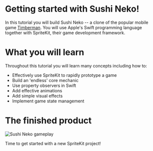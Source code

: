 # Getting started with Sushi Neko!

In this tutorial you will build Sushi Neko -- a clone of the popular mobile game [Timberman](https://itunes.apple.com/us/app/timberman/id871809581?mt=8). 
You will use Apple's Swift programming language together with SpriteKit, their game development framework.

# What you will learn

Throughout this tutorial you will learn many concepts including how to:

- Effectively use SpriteKit to rapidly prototype a game
- Build an 'endless' core mechanic
- Use property observers in Swift
- Add effective animations
- Add simple visual effects
- Implement game state management

# The finished product

![Sushi Neko gameplay](../Tutorial-Images/animated_gameplay.gif)

Time to get started with a new SpriteKit project!
